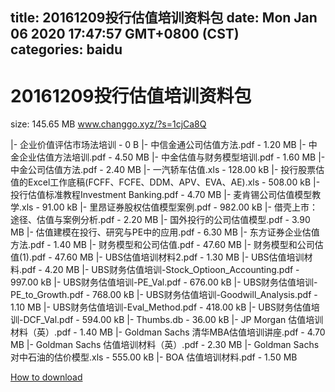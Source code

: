 
title: 20161209投行估值培训资料包
date: Mon Jan 06 2020 17:47:57 GMT+0800 (CST)    
categories: baidu
---

# 20161209投行估值培训资料包
size: 145.65 MB
 www.changgo.xyz/?s=1cjCa8Q
 
|- 企业价值评估市场法培训 - 0 B
|- 中信金通公司估值方法.pdf - 1.20 MB
|- 中金企业估值方法培训.pdf - 4.50 MB
|- 中金估值与财务模型培训.pdf - 1.60 MB
|- 中金公司估值方法.pdf - 2.40 MB
|- 一汽轿车估值.xls - 128.00 kB
|- 投行股票估值的Excel工作底稿(FCFF、FCFE、DDM、APV、EVA、AE).xls - 508.00 kB
|- 投行估值标准教程Investment Banking.pdf - 4.70 MB
|- 麦肯锡公司估值模型教学.xls - 91.00 kB
|- 里昂证券股权估值模型案例.pdf - 982.00 kB
|- 借壳上市：途径、估值与案例分析.pdf - 2.20 MB
|- 国外投行的公司估值模型.pdf - 3.90 MB
|- 估值建模在投行、研究与PE中的应用.pdf - 6.30 MB
|- 东方证券企业估值方法.pdf - 1.40 MB
|- 财务模型和公司估值.pdf - 47.60 MB
|- 财务模型和公司估值(1).pdf - 47.60 MB
|- UBS估值培训材料2.pdf - 1.30 MB
|- UBS估值培训材料.pdf - 4.20 MB
|- UBS财务估值培训-Stock_Optioon_Accounting.pdf - 997.00 kB
|- UBS财务估值培训-PE_Val.pdf - 676.00 kB
|- UBS财务估值培训-PE_to_Growth.pdf - 768.00 kB
|- UBS财务估值培训-Goodwill_Analysis.pdf - 1.10 MB
|- UBS财务估值培训-Eval_Method.pdf - 418.00 kB
|- UBS财务估值培训-DCF_Val.pdf - 594.00 kB
|- Thumbs.db - 36.00 kB
|- JP Morgan 估值培训材料（英）.pdf - 1.40 MB
|- Goldman Sachs 清华MBA估值培训讲座.pdf - 4.70 MB
|- Goldman Sachs 估值培训材料（英）.pdf - 2.30 MB
|- Goldman Sachs 对中石油的估价模型.xls - 555.00 kB
|- BOA 估值培训材料.pdf - 1.50 MB

[How to download](https://bpcam.bemobtrk.com/go/2ceec3aa-1ca2-46d6-b9ff-aaa5c184517c?jno=2968)